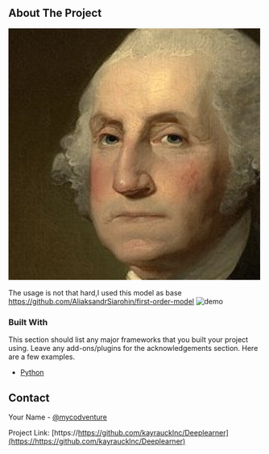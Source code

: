 <!-- Deeplearner -->

<!-- ABOUT THE PROJECT -->
## About The Project

![faceexample](https://github.com/kayraucklnc/Deeplearner/blob/master/Examples/faces/1.png)


The usage is not that hard,I used this model as base
https://github.com/AliaksandrSiarohin/first-order-model
![demo](https://raw.githubusercontent.com/kayraucklnc/Deeplearner/master/Examples/demo.gif)

### Built With
This section should list any major frameworks that you built your project using. Leave any add-ons/plugins for the acknowledgements section. Here are a few examples.
* [Python](https://python.org)

<!-- CONTACT -->
## Contact

Your Name - [@mycodventure](https://twitter.com/mycodventure)

Project Link: [https://https://github.com/kayraucklnc/Deeplearner](https://https://github.com/kayraucklnc/Deeplearner)
